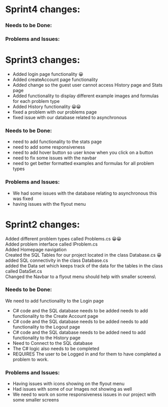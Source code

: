 # Sprint4 changes: 
  
### Needs to be Done: 

### Problems and Issues:


# Sprint3 changes: 
- Added login page functionality 😀
- Added createAccount page functionality
- Added change so the guest user cannot access History page and Stats page
- Added functionality to display different example images and formulas for each problem type
- Added History functionality 😀😀
- fixed a problem with our problems page
- fixed issue with our database related to asynchronous
  
### Needs to be Done: 
- need to add functionality to the stats page
- need to add some responsiveness
- need to add hover button so user know when you click on a button
- need to fix some issues with the navbar
- need to get better formatted examples and formulas for all problem types

### Problems and Issues:
- We had some issues with the database relating to asynchronous this was fixed
- having issues with the flyout menu
  


# Sprint2 changes:
Added different problem types called Problems.cs 😀😀 \
Added problem interface called IProblem.cs \
Added Homepage navigation\
Created the SQL Tables for our project located in the class Database.cs 😀 \
added SQL connectivity in the class Database.cs\
added the Data set which keeps track of the data for the tables in the class called DataSet.cs\
Changed the Navbar to a flyout menu should help with smaller screens\  

### Needs to be Done:
We need to add functionality to the Login page 
  - C# code and the SQL database needs to be added 
needs to add functionality to the Create Account page 
  - C# code and the SQL database needs to be added 
needs to add functionality to the Logout page 
  - C# code and the SQL database needs to be added 
need to add functionality to the History page 
  - Need to Connect to the SQL database
  - The C# logic also needs to be completed 
  - REQUIRES The user to be Logged in and for them to have completed a problem to work.

### Problems and Issues:
  - Having issues with icons showing on the flyout menu
  - Had issues with some of our Images not showing as well
  - We need to work on some responsiveness issues in our project with some smaller screens

